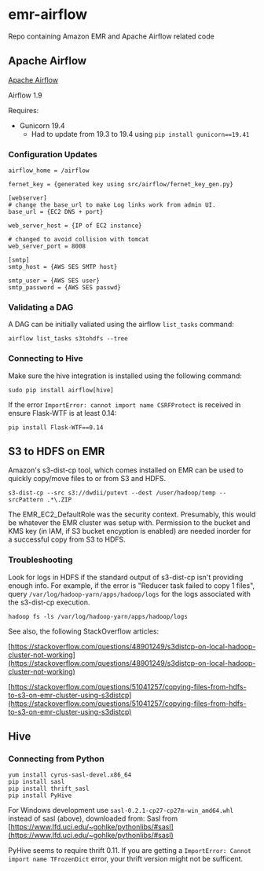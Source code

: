 # emr-airflow

Repo containing Amazon EMR and Apache Airflow related code

## Apache Airflow

[Apache Airflow](https://airflow.apache.org)

Airflow 1.9

Requires:

* Gunicorn 19.4
  * Had to update from 19.3 to 19.4 using `pip install gunicorn==19.41`

### Configuration Updates

```{ini}
airflow_home = /airflow

fernet_key = {generated key using src/airflow/fernet_key_gen.py}

[webserver]
# change the base_url to make Log links work from admin UI.
base_url = {EC2 DNS + port}

web_server_host = {IP of EC2 instance}

# changed to avoid collision with tomcat
web_server_port = 8008 

[smtp]
smtp_host = {AWS SES SMTP host}

smtp_user = {AWS SES user}
smtp_password = {AWS SES passwd}
```

### Validating a DAG

A DAG can be initially valiated using the airflow `list_tasks` command:

```{bash}
airflow list_tasks s3tohdfs --tree
```

### Connecting to Hive

Make sure the hive integration is installed using the following command:

```{bash}
sudo pip install airflow[hive]
```

If the error `ImportError: cannot import name CSRFProtect` is received in ensure Flask-WTF is at least 0.14:

```{bash}
pip install Flask-WTF==0.14
```

## S3 to HDFS on EMR

Amazon's s3-dist-cp tool, which comes installed on EMR can be used to quickly copy/move files to or from S3 and HDFS.

```{bash}
s3-dist-cp --src s3://dwdii/putevt --dest /user/hadoop/temp --srcPattern .*\.ZIP
```

 The EMR_EC2_DefaultRole was the security context. Presumably, this would be whatever the EMR cluster was setup with. Permission to the bucket and KMS key (in IAM, if S3 bucket encyption is enabled) are needed inorder for a successful copy from S3 to HDFS.

### Troubleshooting

 Look for logs in HDFS if the standard output of s3-dist-cp isn't providing enough info. For example, if the error is "Reducer task failed to copy 1 files", query `/var/log/hadoop-yarn/apps/hadoop/logs` for the logs associated with the s3-dist-cp execution.

 ```{bash}
 hadoop fs -ls /var/log/hadoop-yarn/apps/hadoop/logs
 ```

 See also, the following StackOverflow articles:

 [https://stackoverflow.com/questions/48901249/s3distcp-on-local-hadoop-cluster-not-working](https://stackoverflow.com/questions/48901249/s3distcp-on-local-hadoop-cluster-not-working)

 [https://stackoverflow.com/questions/51041257/copying-files-from-hdfs-to-s3-on-emr-cluster-using-s3distcp](https://stackoverflow.com/questions/51041257/copying-files-from-hdfs-to-s3-on-emr-cluster-using-s3distcp)

## Hive

### Connecting from Python

```
yum install cyrus-sasl-devel.x86_64
pip install sasl
pip install thrift_sasl
pip install PyHive
```

For Windows development use `sasl-0.2.1-cp27-cp27m-win_amd64.whl` instead of sasl (above), downloaded from:
Sasl from [https://www.lfd.uci.edu/~gohlke/pythonlibs/#sasl](https://www.lfd.uci.edu/~gohlke/pythonlibs/#sasl)

PyHive seems to require thrift 0.11. If you are getting a `ImportError: Cannot import name TFrozenDict` error, your thrift version might not be sufficent. 